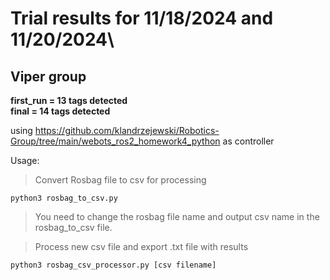 # Trial results for 11/18/2024 and 11/20/2024\
## Viper group

**first_run = 13 tags detected**\
**final = 14 tags detected**

using https://github.com/klandrzejewski/Robotics-Group/tree/main/webots_ros2_homework4_python as controller

Usage:
> Convert Rosbag file to csv for processing

`python3 rosbag_to_csv.py`
> You need to change the rosbag file name and output csv name in the rosbag_to_csv file.

> Process new csv file and export .txt file with results

`python3 rosbag_csv_processor.py [csv filename]`
